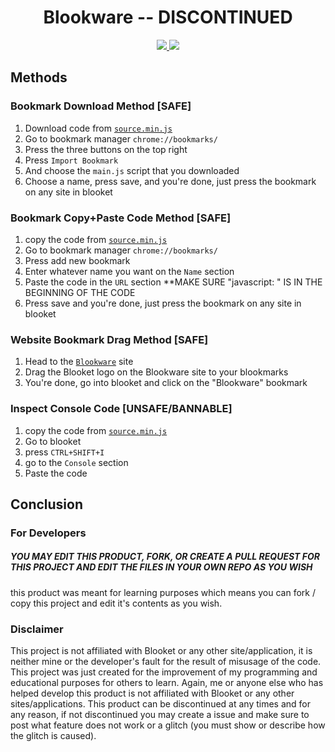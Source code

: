 
<h1 align="center">Blookware -- DISCONTINUED</h1>

<p align="center">
  <a>
  <a href="https://github.com/kuraise/Blookware/blob/main/src/source.js/">
      <img src="https://img.shields.io/badge/status-works-brightgreen">
  </a>
  <a>
      <img src="https://img.shields.io/badge/Open%20Source-true-blue">
  </a>
</p>

<h2>Methods</h2>

<h3>Bookmark Download Method [SAFE]</h1>

1. Download code from [`source.min.js`](https://raw.githubusercontent.com/kuraise/Blookware/main/src/source.min.js)
2. Go to bookmark manager `chrome://bookmarks/`
3. Press the three buttons on the top right
4. Press `Import Bookmark`
5. And choose the `main.js` script that you downloaded
6. Choose a name, press save, and you're done, just press the bookmark on any site in blooket

<h3>Bookmark Copy+Paste Code Method [SAFE]</h1>

1. copy the code from [`source.min.js`](https://raw.githubusercontent.com/kuraise/Blookware/main/src/source.min.js)
2. Go to bookmark manager `chrome://bookmarks/`
3. Press add new bookmark
4. Enter whatever name you want on the `Name` section
5. Paste the code in the `URL` section **MAKE SURE "javascript: " IS IN THE BEGINNING OF THE CODE
6. Press save and you're done, just press the bookmark on any site in blooket

<h3>Website Bookmark Drag Method [SAFE]</h3>

1. Head to the [`Blookware`](https://blookware.vercel.app) site
2. Drag the Blooket logo on the Blookware site to your blookmarks
3. You're done, go into blooket and click on the "Blookware" bookmark

<h3>Inspect Console Code [UNSAFE/BANNABLE]</h3>

1. copy the code from [`source.min.js`](https://raw.githubusercontent.com/kuraise/Blookware/main/src/source.min.js)
2. Go to blooket
3. press `CTRL+SHIFT+I`
4. go to the `Console` section
5. Paste the code

<h2>Conclusion</h2>

<h3>For Developers</h3>

##### YOU MAY EDIT THIS PRODUCT, FORK, OR CREATE A PULL REQUEST FOR THIS PROJECT AND EDIT THE FILES IN YOUR OWN REPO AS YOU WISH

this product was meant for learning purposes which means you can fork / copy this project and edit it's contents as you wish.

<h3>Disclaimer</h3>
This project is not affiliated with Blooket or any other site/application, it is neither mine or the developer's fault for the result of misusage of the code. This project was just created for the improvement of my programming and educational purposes for others to learn. Again, me or anyone else who has helped develop this product is not affiliated with Blooket or any other sites/applications. This product can be discontinued at any times and for any reason, if not discontinued you may create a issue and make sure to post what feature does not work or a glitch (you must show or describe how the glitch is caused).
